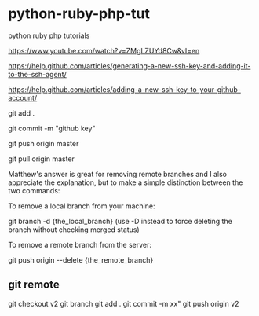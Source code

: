 # python-ruby-php-tut
python ruby php tutorials 

https://www.youtube.com/watch?v=ZMgLZUYd8Cw&vl=en

https://help.github.com/articles/generating-a-new-ssh-key-and-adding-it-to-the-ssh-agent/

https://help.github.com/articles/adding-a-new-ssh-key-to-your-github-account/


git add .

git commit -m "github key"

git push origin master

git pull origin master


Matthew's answer is great for removing remote branches and I also appreciate the explanation, but to make a simple distinction between the two commands:

To remove a local branch from your machine:

git branch -d {the_local_branch} (use -D instead to force deleting the branch without checking merged status)

To remove a remote branch from the server:

git push origin --delete {the_remote_branch}


## git remote 
git checkout v2
git branch
git add .
git commit -m xx"
git push origin v2

